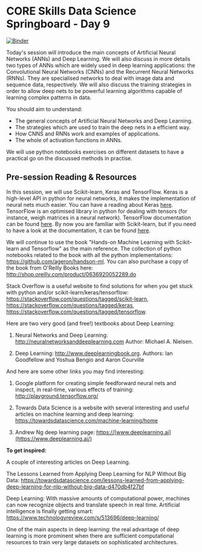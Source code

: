# CORE Skills Data Science Springboard - Day 9

[![Binder](https://mybinder.org/badge.svg)](https://mybinder.org/v2/gh/core-skills/08-time-network-analysis.git/master)

Today's session will introduce the main concepts of Artificial Neural Networks (ANNs) and Deep Learning. We will also discuss in more details two types of ANNs which are widely used in deep learning applications: the Convolutional Neural Networks (CNNs) and the Recurrent Neural Networks (RNNs). They are specialised networks to deal with image data and sequence data, respectively. 
We will also discuss the training strategies in order to allow deep nets to be powerful learning algorithms capable of learning complex patterns in data.  

You should aim to understand: 
- The general concepts of Artificial Neural Networks and Deep Learning. 
- The strategies which are used to train the deep nets in a efficient way.
- How CNNS and RNNs work and examples of applications.
- The whole of activation functions in ANNs.

We will use python notebooks exercises on different datasets to have a practical go on the discussed methods in practise. 

## Pre-session Reading & Resources

In this session, we will use Scikit-learn, Keras and TensorFlow. Keras is a high-level API in python for neural networks, it makes the implementation of neural nets much easier. You can have a reading about Keras [here](https://keras.io). TensorFlow is an optimised library in python for dealing with tensors (for instance, weigh matrices in a neural network). TensorFlow documentation can be found [here](https://www.tensorflow.org). By now you are familiar with Scikit-learn, but if you need to have a look at the documentation, it can be found [here](http://scikit-learn.org/stable/).

We will continue to use the book "Hands-on Machine Learning with Scikit-learn and Tensorflow" as the main reference. The collection of python notebooks related to the book with all the python implementations: https://github.com/ageron/handson-ml.  You can also purchase a copy of the book from O'Reilly Books here: http://shop.oreilly.com/product/0636920052289.do

Stack Overflow is a useful website to find solutions for when you get stuck with python and/or scikit-learn/keras/tensorflow: https://stackoverflow.com/questions/tagged/scikit-learn, https://stackoverflow.com/questions/tagged/keras, https://stackoverflow.com/questions/tagged/tensorflow. 

Here are two very good (and free!) textbooks about Deep Learning: 

1) Neural Networks and Deep Learning: http://neuralnetworksanddeeplearning.com
Author: Michael A. Nielsen.  

2) Deep Learning: http://www.deeplearningbook.org. 
Authors:  Ian Goodfellow and Yoshua Bengio and Aaron Courville

And here are some other links you may find interesting: 

1) Google platform for creating simple feedforward neural nets and inspect, in real-time, various effects of training: http://playground.tensorflow.org/

2) Towards Data Science is a website with several interesting and useful articles on machine learning and deep learning: https://towardsdatascience.com/machine-learning/home

3) Andrew Ng deep learning page: [https://](https://www.deeplearning.ai/)[www.deeplearning.ai](https://www.deeplearning.ai/)

**To get inspired:** 

A couple of interesting articles on Deep Learning.

The Lessons Learned from Applying Deep Learning for NLP Without Big Data: 
https://towardsdatascience.com/lessons-learned-from-applying-deep-learning-for-nlp-without-big-data-d470db4f27bf

Deep Learning: With massive amounts of computational power, machines can now recognize objects and translate speech in real time. Artificial intelligence is finally getting smart:
 https://www.technologyreview.com/s/513696/deep-learning/

One of the main aspects in deep learning: the real advantage of deep learning is more prominent when there are sufficient computational resources to train very large datasets on sophisticated architectures.
